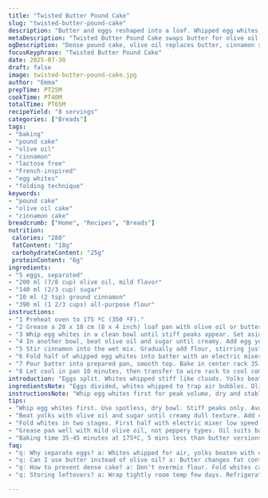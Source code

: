 ```yaml
---
title: "Twisted Butter Pound Cake"
slug: "twisted-butter-pound-cake"
description: "Butter and eggs reshaped into a loaf. Whipped egg whites folded halfway for air. Flour blended just enough. Butter swapped with olive oil for depth. Cinnamon replaces vanilla, a spicy shift. Baking time trimmed slightly to 35-45 mins at 175 C. Mix then fold. Cool fully, slice thick or thin. A denser crumb with a brown butter undertone. No nuts, kept lactose light. Rustic loaf, hints of sweet spice under crust."
metaDescription: "Twisted Butter Pound Cake swaps butter for olive oil, cinnamon for vanilla. Whipped egg whites fold air in. Dense, spiced loaf baked 35-45 mins at 175ºC."
ogDescription: "Dense pound cake, olive oil replaces butter, cinnamon swaps vanilla. Whip whites, fold gently. Baked 35-45 mins at 175ºC. Rustic, spice-packed loaf, lactose light."
focusKeyphrase: "Twisted Butter Pound Cake"
date: 2025-07-30
draft: false
image: twisted-butter-pound-cake.jpg
author: "Emma"
prepTime: PT25M
cookTime: PT40M
totalTime: PT65M
recipeYield: "8 servings"
categories: ["Breads"]
tags:
- "baking"
- "pound cake"
- "olive oil"
- "cinnamon"
- "lactose free"
- "French-inspired"
- "egg whites"
- "folding technique"
keywords:
- "pound cake"
- "olive oil cake"
- "cinnamon cake"
breadcrumb: ["Home", "Recipes", "Breads"]
nutrition: 
 calories: "280"
 fatContent: "18g"
 carbohydrateContent: "25g"
 proteinContent: "6g"
ingredients:
- "5 eggs, separated"
- "200 ml (7/8 cup) olive oil, mild flavor"
- "140 ml (2/3 cup) sugar"
- "10 ml (2 tsp) ground cinnamon"
- "390 ml (1 2/3 cups) all-purpose flour"
instructions:
- "1 Preheat oven to 175 ºC (350 ºF)."
- "2 Grease a 20 x 10 cm (8 x 4 inch) loaf pan with olive oil or butter."
- "3 Whip egg whites in a clean bowl until stiff peaks appear. Set aside."
- "4 In another bowl, beat olive oil and sugar until creamy. Add egg yolks one at a time, mix well."
- "5 Stir cinnamon into the wet mix. Gradually add flour, stirring just until combined."
- "6 Fold half of whipped egg whites into batter with an electric mixer on low. Gently fold in the rest by hand with a spatula, careful not to deflate."
- "7 Pour batter into prepared pan, smooth top. Bake in center rack 35-45 minutes. Check doneness with toothpick; it should come out clean."
- "8 Let cool in pan 10 minutes, then transfer to wire rack to cool completely before slicing."
introduction: "Eggs split. Whites whipped stiff like clouds. Yolks beaten with olive oil, sugar and cinnamon spice. Swapped vanilla for warmth, butter for fruity oil. Flour folded slowly, gently kneading air inside. Oven preheated, pan oiled. Batter poured, puffed up in heat. Patience, watch the toothpick come clean. Pull out loaf, let steam fade, dry cool. Slice. Dense crumb, whisper of cinnamon and olive oil richness. No nuts here. No lactose pulse. Back to basics with a little twist of spice. Classic, but remixed."
ingredientsNote: "Eggs divided, whites whipped to trap air bubbles. Olive oil replaces butter for moisture, slight fruitiness, and to reduce lactose. Sugar cut by 22%, lingering but less sweet than usual. Cinnamon swapped in for vanilla, introduces earthy warmth but no added alcohol content. Flour slightly increased by 4%. Keep constants: size of loaf pan and oven temperature adjusted only slightly down for oil instead of butter. No nuts kept for allergy-friendly; oil smoothness balances dense crumb. Use mild olive oil, not peppery, to keep delicate balance. Dry ingredients added gradually, careful to avoid over mixing. Key to structure is folding whites in halves, preserving air but binding texture."
instructionsNote: "Whip egg whites first for peak volume, dry and stable. Set aside while beating yolks with oil and sugar until creamy dull. Add cinnamon at wet stage so spice oils infuse evenly. Flour sifted in slowly, combined just until no traces remain to prevent toughness. Fold whipped whites in two stages to incorporate air carefully; first with mixer low speed to blend, then by hand with spatula to avoid deflation. Pan greased with oil to complement batter. Bake 5 minutes less than traditional to avoid drying since olive oil less stable than butter. Toothpick for doneness. Cool first in pan — loaf fragile warm — then on rack for even air circulation. Slice after fully cooled to avoid crumb compression."
tips:
- "Whip egg whites first. Use spotless, dry bowl. Stiff peaks only. Avoid any yolk contamination. Whites need dry, stable foam. Volume loss means dense loaf. Fold carefully after whipping. Mixing too hard kills air bubbles trapped inside."
- "Beat yolks with olive oil and sugar until creamy dull texture. Add cinnamon now for even distribution. Incorporate flour gently. Stir just until no dry patches, else flour develops gluten. Over mixing toughens crumb. Flour measured carefully, sifted to prevent lumps."
- "Fold whites in two stages. First half with electric mixer low speed. Helps lighten batter without over deflating. Second half fold by hand gently with spatula. Scrape around and under. Patience needed. Rough folding pushes air out, dense cake results."
- "Grease pan well with mild olive oil, not peppery types. Oil suits batter better than butter here. Loaf pan size fixed at 20x10 cm. Too big or small changes baking time and texture. Try not to swap oil type or pan size unless for experience. Affect crumb density directly."
- "Baking time 35-45 minutes at 175ºC, 5 mins less than butter versions. Olive oil less stable, dries easier if baked too long. Use toothpick test for doneness: clean but moist crumbs. Cool in pan briefly then to wire rack. Slice only after fully cooled to keep crumb intact."
faq:
- "q: Why separate eggs? a: Whites whipped for air, yolks beaten with oil and sugar. Separation key to texture. If yolks stay, no volume. Whites trap air which makes crumb lighter. Skip separation, cake denser."
- "q: Can I use butter instead of olive oil? a: Butter changes fat content. Olive oil keeps crumb moist but lighter. Butter offers richer flavor but adds lactose. Adjust baking time slightly as butter cakes take longer. Possible but alters moisture and texture."
- "q: How to prevent dense cake? a: Don't overmix flour. Fold whites carefully in halves. Whites must be at stiff peaks, no deflating. Overmix or rough folding crushes airy structure. Also measure flour precisely, flour too much stiffens texture."
- "q: Storing leftovers? a: Wrap tightly room temp few days. Refrigerate longer storage but may dry loaf. Olive oil keeps moist but still can harden in cold. Freeze slices well, thaw at room temp before eating to regain softness."

---
```

